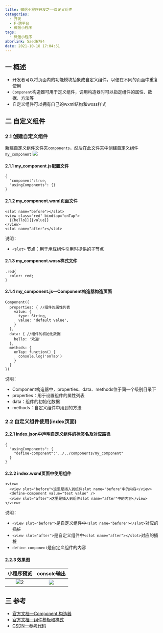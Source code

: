 ```yaml
---
title: 微信小程序开发之——自定义组件
categories:
  - 开发
  - F-跨平台
  - 微信小程序
tags:
  - 微信小程序
abbrlink: 5aed6784
date: 2021-10-18 17:04:51
---
```

## 一 概述

* 开发者可以将页面内的功能模块抽象成自定义组件，以便在不同的页面中重复使用
* `Component`构造器可用于定义组件，调用构造器时可以指定组件的属性、数据、方法等
* 自定义组件可以拥有自己的wxml结构和wxss样式

<!--more-->

## 二  自定义组件

### 2.1 创建自定义组件

新建自定义组件文件夹`components`，然后在此文件夹中创建自定义组件`my_component`
![][1]

#### 2.1.1 my_component.js配置文件

```
{
  "component":true,
  "usingComponents": {}
}
```

#### 2.1.2 my_component.wxml页面文件

```
<slot name="before"></slot>
<view class="red" bindtap="onTap">
  {{hello}}{{value}}
</view>
<slot name="after"></slot>
```

说明：

* `<slot>` 节点：用于承载组件引用时提供的子节点

#### 2.1.3 my_component.wxss样式文件

```
.red{
  color: red;
}
```

#### 2.1.4 my_component.js—Component构造器构造页面

```
Component({
  properties: { //组件的属性列表
    value: {
      type: String,
      value: 'default value',
    }
  },
  data: { //组件的初始化数据
    hello: '欢迎'
  },
  methods: {
    onTap: function() {
      console.log('onTap')
    }
  }
})
```

说明：

* Component构造器中，properties、data、methods位于同一个级别目录下
* properties：用于设置组件的属性列表
* data：组件的初始化数据
* methods：自定义组件中用到的方法

### 2.2 自定义组件使用(index页面)

#### 2.2.1 index.json中声明自定义组件的标签名及对应路径

```
{
  "usingComponents": {
    "define-component":"../../components/my_component"
  }
}
```

#### 2.2.2 index.wxml页面中使用组件

```
<view>
  <view slot="before">这里是插入到组件slot name="before"中的内容</view>
  <define-component value="test value" />
  <view slot="after">这里是插入到组件slot name="after"中的内容</view>
</view>
```

说明：

* `<view slot="before">`是自定义组件中`<slot name="before"></slot>`对应的插桩
* `<view slot="after">`是自定义组件中`<slot name="after"></slot>`对应的插桩
* `define-component`是自定义组件的内容

#### 2.2.3 效果图

| 小程序预览 | console输出 |
| :--------: | :---------: |
|   ![2][]   |   ![][3]    |

## 三 参考

* [官方文档—Component 构造器](https://developers.weixin.qq.com/miniprogram/dev/framework/custom-component/component.html)
* [官方文档—组件模板和样式](https://developers.weixin.qq.com/miniprogram/dev/framework/custom-component/wxml-wxss.html#%E7%BB%84%E4%BB%B6%20wxml%20%E7%9A%84%20slot)
* [CSDN—参考代码](https://download.csdn.net/download/Calvin_zhou/33245338)




[1]:https://cdn.jsdelivr.net/gh/pgzxc/cdn@master/blog-wechat/wechat-component-create-project.png
[2]:https://cdn.jsdelivr.net/gh/pgzxc/cdn@master/blog-wechat/wechat-component-slot-view.png
[3]:https://cdn.jsdelivr.net/gh/pgzxc/cdn@master/blog-wechat/wechat-component-slot-console.png

